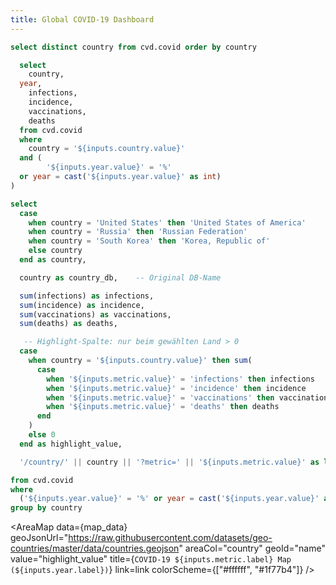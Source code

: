 ```yaml
---
title: Global COVID-19 Dashboard
---
```


```sql countries
select distinct country from cvd.covid order by country
```


<Dropdown name=year>
  <DropdownOption value=% valueLabel="All Years"/>
  <DropdownOption value=2020 />
  <DropdownOption value=2021 />
  <DropdownOption value=2022 />
  <DropdownOption value=2023 />
  <DropdownOption value=2024 />
  <DropdownOption value=2025 />
</Dropdown>

<Dropdown data={countries} name=country value=country defaultValue="Germany" /> 
<Dropdown name=metric>
  <DropdownOption value="infections" valueLabel="Infections"/> 
  <DropdownOption value="incidence" valueLabel="Incidence"/>
  <DropdownOption value="vaccinations" valueLabel="Vaccinations"/>
  <DropdownOption value="deaths" valueLabel="Deaths"/> 
</Dropdown>

```sql covid_metrics
  select
    country,
  year,
    infections,
    incidence,
    vaccinations,
    deaths
  from cvd.covid
  where
    country = '${inputs.country.value}'
  and (
        '${inputs.year.value}' = '%'
  or year = cast('${inputs.year.value}' as int)
)
```

<BarChart 
  data={covid_metrics} 
  title="COVID-19 {inputs.metric.label} in {inputs.country.value} {inputs.year.label}" 
  x=year 
  y={inputs.metric.value} />


```sql map_data
select
  case
    when country = 'United States' then 'United States of America'
    when country = 'Russia' then 'Russian Federation'
    when country = 'South Korea' then 'Korea, Republic of'
    else country
  end as country,   

  country as country_db,    -- Original DB-Name

  sum(infections) as infections,
  sum(incidence) as incidence,
  sum(vaccinations) as vaccinations,
  sum(deaths) as deaths,

   -- Highlight-Spalte: nur beim gewählten Land > 0
  case 
    when country = '${inputs.country.value}' then sum(
      case 
        when '${inputs.metric.value}' = 'infections' then infections
        when '${inputs.metric.value}' = 'incidence' then incidence
        when '${inputs.metric.value}' = 'vaccinations' then vaccinations
        when '${inputs.metric.value}' = 'deaths' then deaths
      end
    )
    else 0
  end as highlight_value,

  '/country/' || country || '?metric=' || '${inputs.metric.value}' as link

from cvd.covid
where
  ('${inputs.year.value}' = '%' or year = cast('${inputs.year.value}' as int))
group by country

```

<AreaMap
  data={map_data}
  geoJsonUrl="https://raw.githubusercontent.com/datasets/geo-countries/master/data/countries.geojson"
  areaCol="country"
  geoId="name"
  value="highlight_value"
  title={`COVID-19 ${inputs.metric.label} Map (${inputs.year.label})`}
  link=link
  colorScheme={["#ffffff", "#1f77b4"]}
/>